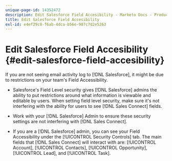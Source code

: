 ```yaml
---
unique-page-id: 14352472
description: Edit Salesforce Field Accesibility - Marketo Docs - Product Documentation
title: Edit Salesforce Field Accesibility
exl-id: e4ef29c8-f6ab-4dca-b56e-907c7d2e5263
---
```

# Edit Salesforce Field Accesibility {#edit-salesforce-field-accesibility}

If you are not seeing email activity log to [!DNL Salesforce], it might be due to restrictions on your team's Field Accessibility.

* Salesforce's Field Level security gives [!DNL Salesforce] admins the ability to put restrictions around what information is viewable and editable by users. When setting field level security, make sure it's not interfering with the ability for users to see [!DNL Sales Connect] fields.

* Work with your [!DNL Salesforce] Admin to ensure these security settings are not interfering with [!DNL Sales Connect].

* If you are a [!DNL Salesforce] admin, you can see your Field Accessibility under the [!UICONTROL Security Controls] tab. The main fields that [!DNL Sales Connect] will interact with are: [!UICONTROL Account], [!UICONTROL Contacts], [!UICONTROL Opportunity], [!UICONTROL Lead], and [!UICONTROL Task].
